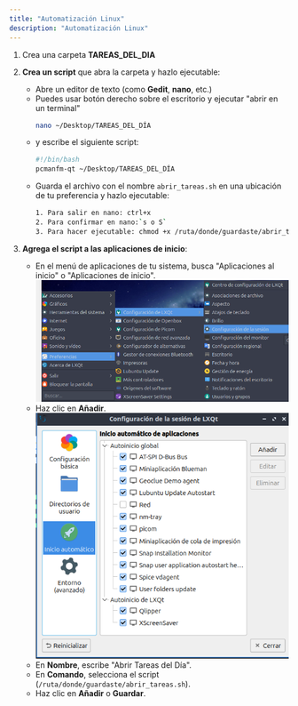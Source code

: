 ```yaml
---
title: "Automatización Linux"
description: "Automatización Linux"
---
```


1. Crea una carpeta **TAREAS_DEL_DIA**
2. **Crea un script** que abra la carpeta y hazlo ejecutable:
   - Abre un editor de texto (como **Gedit**, **nano**, etc.) 
   - Puedes usar botón derecho sobre el escritorio y ejecutar "abrir en un terminal" 
       ```bash title="Terminal"
     nano ~/Desktop/TAREAS_DEL_DÍA
     ```
   - y escribe el siguiente script:
     ```bash title="LXQt"
     #!/bin/bash
     pcmanfm-qt ~/Desktop/TAREAS_DEL_DÍA
     ```
   - Guarda el archivo con el nombre `abrir_tareas.sh` en una ubicación de tu preferencia y hazlo ejecutable:
     ```bash
     1. Para salir en nano: ctrl+x
     2. Para confirmar en nano:`s o S`
     3. Para hacer ejecutable: chmod +x /ruta/donde/guardaste/abrir_tareas.sh
     ```

1. **Agrega el script a las aplicaciones de inicio**:
   - En el menú de aplicaciones de tu sistema, busca "Aplicaciones al inicio" o "Aplicaciones de inicio".
  ![linux boot apps](../../../../assets/ut3/linuxTask1.png)
   - Haz clic en **Añadir**.
  ![linux boot apps 2](../../../../assets/ut3/linuxTask2.png) 
   - En **Nombre**, escribe "Abrir Tareas del Día".
   - En **Comando**, selecciona el script (`/ruta/donde/guardaste/abrir_tareas.sh`).
   - Haz clic en **Añadir** o **Guardar**.
